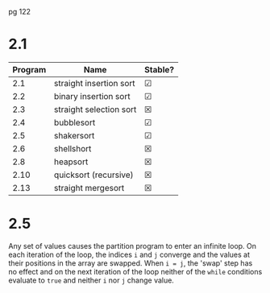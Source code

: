 pg 122

# 2.1

| Program | Name                    | Stable? |
| ------- | ----------------------- | ------- |
| 2.1     | straight insertion sort | ☑       |
| 2.2     | binary insertion sort   | ☑       |
| 2.3     | straight selection sort | ☒       |
| 2.4     | bubblesort              | ☑       |
| 2.5     | shakersort              | ☑       |
| 2.6     | shellshort              | ☒       |
| 2.8     | heapsort                | ☒       |
| 2.10    | quicksort (recursive)   | ☒       |
| 2.13    | straight mergesort      | ☒       |

# 2.5

Any set of values causes the partition program to enter an infinite loop. On each iteration of the loop, the indices `i` and `j` converge and the values at their positions in the array are swapped. When `i = j`, the 'swap' step has no effect and on the next iteration of the loop neither of the `while` conditions evaluate to `true` and neither `i` nor `j` change value.
